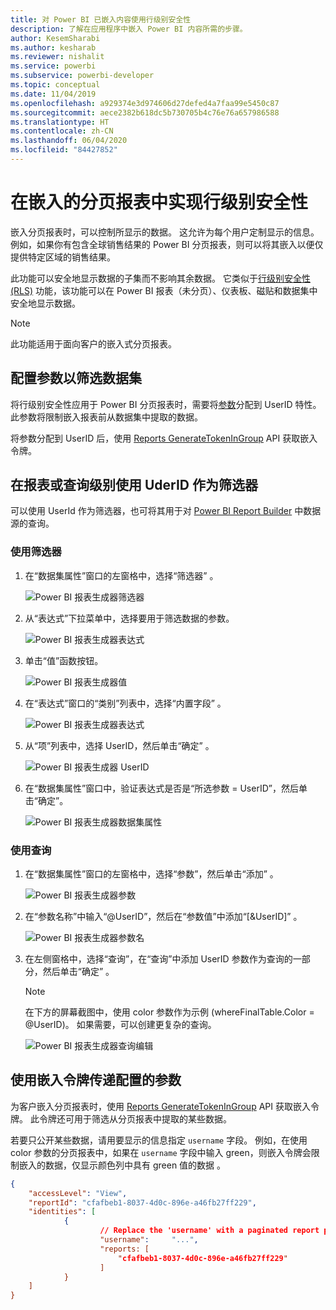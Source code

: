 ```yaml
---
title: 对 Power BI 已嵌入内容使用行级别安全性
description: 了解在应用程序中嵌入 Power BI 内容所需的步骤。
author: KesemSharabi
ms.author: kesharab
ms.reviewer: nishalit
ms.service: powerbi
ms.subservice: powerbi-developer
ms.topic: conceptual
ms.date: 11/04/2019
ms.openlocfilehash: a929374e3d974606d27defed4a7faa99e5450c87
ms.sourcegitcommit: aece2382b618dc5b730705b4c76e76a657986588
ms.translationtype: HT
ms.contentlocale: zh-CN
ms.lasthandoff: 06/04/2020
ms.locfileid: "84427852"
---
```

# <a name="implementing-row-level-security-in-embedded-paginated-reports"></a>在嵌入的分页报表中实现行级别安全性

嵌入分页报表时，可以控制所显示的数据。 这允许为每个用户定制显示的信息。 例如，如果你有包含全球销售结果的 Power BI 分页报表，则可以将其嵌入以便仅提供特定区域的销售结果。

此功能可以安全地显示数据的子集而不影响其余数据。 它类似于[行级别安全性 (RLS)](embedded-row-level-security.md) 功能，该功能可以在 Power BI 报表（未分页）、仪表板、磁贴和数据集中安全地显示数据。  

> [!NOTE]
> 此功能适用于面向客户的嵌入式分页报表。

## <a name="configuring-a-parameter-to-filter-the-dataset"></a>配置参数以筛选数据集

将行级别安全性应用于 Power BI 分页报表时，需要将[参数](../../paginated-reports/report-builder-parameters.md)分配到 UserID 特性。 此参数将限制嵌入报表前从数据集中提取的数据。

将参数分配到 UserID 后，使用 [Reports GenerateTokenInGroup](https://docs.microsoft.com/rest/api/power-bi/embedtoken/reports_generatetokeningroup) API 获取嵌入令牌。

## <a name="use-userid-as-a-filter-at-report-or-query-level"></a>在报表或查询级别使用 UderID 作为筛选器

可以使用 UserId 作为筛选器，也可将其用于对 [Power BI Report Builder](../../paginated-reports/report-builder-power-bi.md) 中数据源的查询。

### <a name="using-the-filter"></a>使用筛选器

1. 在“数据集属性”窗口的左窗格中，选择“筛选器” 。

    ![Power BI 报表生成器筛选器](media/paginated-reports-row-level-security/filter.png)

2. 从“表达式”下拉菜单中，选择要用于筛选数据的参数。

     ![Power BI 报表生成器表达式](media/paginated-reports-row-level-security/expression.png)

3. 单击“值”函数按钮。 

    ![Power BI 报表生成器值](media/paginated-reports-row-level-security/function.png)

4. 在“表达式”窗口的“类别”列表中，选择“内置字段”  。

    ![Power BI 报表生成器表达式](media/paginated-reports-row-level-security/built-in-fields.png)

5. 从“项”列表中，选择 UserID，然后单击“确定”  。

    ![Power BI 报表生成器 UserID](media/paginated-reports-row-level-security/userid.png)

6. 在“数据集属性”窗口中，验证表达式是否是“所选参数 = UserID”，然后单击“确定”。

    ![Power BI 报表生成器数据集属性](media/paginated-reports-row-level-security/verify.png)

### <a name="using-a-query"></a>使用查询

1. 在“数据集属性”窗口的左窗格中，选择“参数”，然后单击“添加”  。

    ![Power BI 报表生成器参数](media/paginated-reports-row-level-security/parameters.png)

2. 在“参数名称”中输入“\@UserID”，然后在“参数值”中添加“[&UserID]”   。

    ![Power BI 报表生成器参数名](media/paginated-reports-row-level-security/parameter-name.png) 

3. 在左侧窗格中，选择“查询”，在“查询”中添加 UserID 参数作为查询的一部分，然后单击“确定”  。
    > [!NOTE]
    > 在下方的屏幕截图中，使用 color 参数作为示例 (whereFinalTable.Color = @UserID)。 如果需要，可以创建更复杂的查询。

    ![Power BI 报表生成器查询编辑](media/paginated-reports-row-level-security/query-edit.png)

## <a name="passing-the-configured-parameter-using-the-embed-token"></a>使用嵌入令牌传递配置的参数

为客户嵌入分页报表时，使用 [Reports GenerateTokenInGroup](https://docs.microsoft.com/rest/api/power-bi/embedtoken/reports_generatetokeningroup) API 获取嵌入令牌。 此令牌还可用于筛选从分页报表中提取的某些数据。

若要只公开某些数据，请用要显示的信息指定 `username` 字段。 例如，在使用 color 参数的分页报表中，如果在 `username` 字段中输入 green，则嵌入令牌会限制嵌入的数据，仅显示颜色列中具有 green 值的数据 。

```JSON
{
    "accessLevel": "View",
    "reportId": "cfafbeb1-8037-4d0c-896e-a46fb27ff229",
    "identities": [
            {
                    // Replace the 'username' with a paginated report parameter
                    "username":     "...",
                    "reports: [
                        "cfafbeb1-8037-4d0c-896e-a46fb27ff229"
                    ]
            }
    ]
}
```
